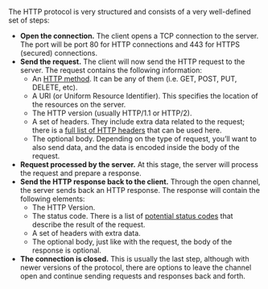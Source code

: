 The HTTP protocol is very structured and consists of a very well-defined set of steps:

- **Open the connection.** The client opens a TCP connection to the server. The port will be port 80 for HTTP connections and 443 for HTTPS (secured) connections.
- **Send the request.** The client will now send the HTTP request to the server. The request contains the following information:
  - An [HTTP method](https://developer.mozilla.org/en-US/docs/Web/HTTP/Methods). It can be any of them (i.e. GET, POST, PUT, DELETE, etc).
  - A URI (or Uniform Resource Identifier). This specifies the location of the resources on the server.
  - The HTTP version (usually HTTP/1.1 or HTTP/2).
  - A set of headers. They include extra data related to the request; there is a [full list of HTTP headers](https://developer.mozilla.org/en-US/docs/Web/HTTP/Headers) that can be used here.
  - The optional body. Depending on the type of request, you’ll want to also send data, and the data is encoded inside the body of the request.
- **Request processed by the server.** At this stage, the server will process the request and prepare a response.
- **Send the HTTP response back to the client.** Through the open channel, the server sends back an HTTP response. The response will contain the following elements:
  - The HTTP Version.
  - The status code. There is a list of [potential status codes](https://developer.mozilla.org/en-US/docs/Web/HTTP/Status) that describe the result of the request.
  - A set of headers with extra data.
  - The optional body, just like with the request, the body of the response is optional.
- **The connection is closed.** This is usually the last step, although with newer versions of the protocol, there are options to leave the channel open and continue sending requests and responses back and forth.